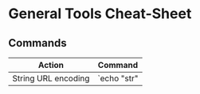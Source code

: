 # General Tools Cheat-Sheet

## Commands

Action | Command
--- | ---
String URL encoding | `echo "str" | jq "@uri" -jRr`
